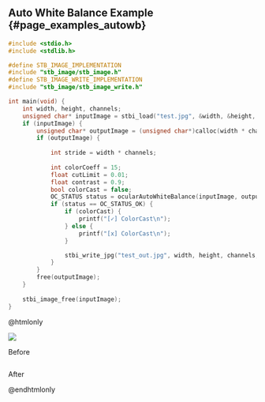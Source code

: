 ## Auto White Balance Example {#page_examples_autowb}

```c
#include <stdio.h>
#include <stdlib.h>

#define STB_IMAGE_IMPLEMENTATION
#include "stb_image/stb_image.h"
#define STB_IMAGE_WRITE_IMPLEMENTATION
#include "stb_image/stb_image_write.h"

int main(void) {  
    int width, height, channels;  
    unsigned char* inputImage = stbi_load("test.jpg", &width, &height, &channels, 0);  
    if (inputImage) {  
        unsigned char* outputImage = (unsigned char*)calloc(width * channels * height * sizeof(unsigned char), 1);  
        if (outputImage) {  
  
            int stride = width * channels;  
  
            int colorCoeff = 15;  
            float cutLimit = 0.01;  
            float contrast = 0.9;  
            bool colorCast = false;
            OC_STATUS status = ocularAutoWhiteBalance(inputImage, outputImage, width, height, channels, stride, colorCoeff, cutLimit, contrast, &colorCast);
            if (status == OC_STATUS_OK) {
                if (colorCast) {  
                    printf("[✓] ColorCast\n");  
                } else {  
                    printf("[x] ColorCast\n");  
                }  

                stbi_write_jpg("test_out.jpg", width, height, channels, outputImage, 100);  
            }
        }  
        free(outputImage);  
    }  
  
    stbi_image_free(inputImage);  
}
```

@htmlonly
<div class="sample-images">
    <div class="img-with-text">
        <img src="awb.jpg"/>
        <p>Before</p>
    </div>
    <div class="img-with-text">
        <img src="awb_out.jpg" alt=""/>
        <p>After</p>
    </div>
</div>
@endhtmlonly